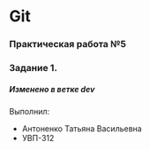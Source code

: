 # Git
### Практическая работа №5
### Задание 1.
##### Изменено в ветке dev
Выполнил:
* Антоненко Татьяна Васильевна
* УВП-312
